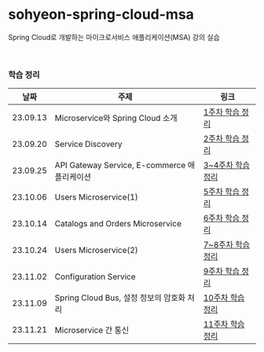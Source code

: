 # sohyeon-spring-cloud-msa
Spring Cloud로 개발하는 마이크로서비스 애플리케이션(MSA) 강의 실습

<br/>

### 학습 정리
|날짜|주제|링크|
|------|---|---|
|23.09.13|Microservice와 Spring Cloud 소개|[1주차 학습 정리](https://energetic-mimosa-b8e.notion.site/1-6ea81530df154f2a8fe259dfb590d62a?pvs=4)|
|23.09.20|Service Discovery|[2주차 학습 정리](https://energetic-mimosa-b8e.notion.site/2-17fbe6c29c7c41fb83a36be60a167bb6?pvs=4)|
|23.09.25|API Gateway Service, E-commerce 애플리케이션|[3~4주차 학습 정리](https://energetic-mimosa-b8e.notion.site/3-4-90b046c2f1be49aeb03bda9419e151e9?pvs=4)|
|23.10.06|Users Microservice(1)|[5주차 학습 정리](https://energetic-mimosa-b8e.notion.site/5-422a046d823c42f5a11233573e6c2046?pvs=4)|
|23.10.14|Catalogs and Orders Microservice|[6주차 학습 정리](https://energetic-mimosa-b8e.notion.site/6-291cf61c85734390999d9f76341b9b82?pvs=4)|
|23.10.24|Users Microservice(2)|[7~8주차 학습 정리](https://energetic-mimosa-b8e.notion.site/7-8-e2524600e8c44fd9b937c7a0976b01c3?pvs=4)|
|23.11.02|Configuration Service|[9주차 학습 정리](https://energetic-mimosa-b8e.notion.site/9-5c1a5432385648438213eac847b2e7cb?pvs=4)|
|23.11.09|Spring Cloud Bus, 설정 정보의 암호화 처리|[10주차 학습 정리](https://energetic-mimosa-b8e.notion.site/MSA-10-59533b557b464e9084dc9afbb9b208c6?pvs=4)|
|23.11.21|Microservice 간 통신|[11주차 학습 정리](https://energetic-mimosa-b8e.notion.site/MSA-11-aeb5d3e3dc684221853e494b6c78d473?pvs=4)|
